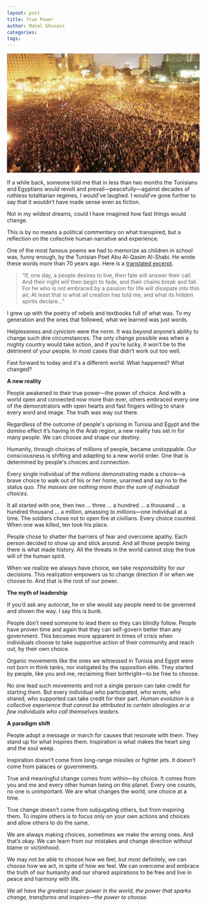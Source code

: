 ```yaml
---
layout: post
title: True Power
author: Manal Ghosain
categories:
tags:
---
```


![Egyptian revolution](/images/egypt.jpg)

If a while back, someone told me that in less than two months the Tunisians and Egyptians would revolt and prevail—peacefully—against decades of ruthless totalitarian regimes, I would've laughed. I would’ve gone further to say that it wouldn’t have made sense even as fiction. 

Not in my wildest dreams, could I have imagined how fast things would change. 

This is by no means a political commentary on what transpired, but a reflection on the collective human narrative and experience.

One of the most famous poems we had to memorize as children in school was, funny enough, by the Tunisian Poet Abu Al-Qasim Al-Shabi. He wrote these words more than 70 years ago. Here is a [translated excerpt](http://arablit.wordpress.com/2011/01/16/two-translations-of-abu-al-qasim-al-shabis-if-the-people-wanted-life-one-day/). 

> “If, one day, a people desires to live, then fate will answer their call. 
	And their night will then begin to fade, and their chains break and fall. 
	For he who is not embraced by a passion for life will dissipate into thin air, 
	At least that is what all creation has told me, and what its hidden spirits declare…”

I grew up with the poetry of rebels and textbooks full of what was. To my generation and the ones that followed, what we learned was just words. 

Helplessness and cynicism were the norm. It was beyond anyone’s ability to change such dire circumstances. The only change possible was when a mighty country would take action, and if you’re lucky, it won’t be to the detriment of your people. In most cases that didn’t work out too well. 

Fast forward to today and it's a different world. What happened? What changed? 

**A new reality** 

People awakened to their true power—the power of choice. And with a world open and connected now more than ever, others embraced every one of the demonstrators with open hearts and fast fingers willing to share every word and image. The truth was way out there. 

Regardless of the outcome of people's uprising in Tunisia and Egypt and the domino effect it’s having in the Arab region, a new reality has set in for many people. We can choose and shape our destiny. 

Humanity, through choices of millions of people, became unstoppable. Our consciousness is shifting and adapting to a new world order. One that is determined by people's choices and connection. 

Every single individual of the millions demonstrating made a choice—a brave choice to walk out of his or her home, unarmed and say no to the status quo. _The masses are nothing more than the sum of individual choices._ 

It all started with one, then two … three … a hundred … a thousand … a hundred thousand … a million, amassing to millions—one individual at a time. The soldiers chose not to open fire at civilians. Every choice counted. When one was killed, ten took his place. 

People chose to shatter the barriers of fear and overcome apathy. Each person decided to show up and stick around. And all those people being there is what made history. All the threats in the world cannot stop the true will of the human spirit. 

When we realize we always have choice, we take responsibility for our decisions. This realization empowers us to change direction if or when we choose to. And that is the root of our power. 

**The myth of leadership** 

If you’d ask any autocrat, he or she would say people need to be governed and shown the way. I say this is bunk. 

People don’t need someone to lead them so they can blindly follow. People have proven time and again that they can self-govern better than any government. This becomes more apparent in times of crisis when individuals choose to take supportive action of their community and reach out, by their own choice. 

Organic movements like the ones we witnessed in Tunisia and Egypt were not born in think tanks, nor instigated by the opposition elite. They started by people, like you and me, reclaiming their birthright—to be free to choose. 

No one lead such movements and not a single person can take credit for starting them. But every individual who participated, who wrote, who shared, who supported can take credit for their part. _Human evolution is a collective experience that cannot be attributed to certain ideologies or a few individuals who call themselves leaders._ 

**A paradigm shift** 

People adopt a message or march for causes that resonate with them. They stand up for what inspires them. Inspiration is what makes the heart sing and the soul weep. 

Inspiration doesn’t come from long-range missiles or fighter jets. It doesn’t come from palaces or governments. 

True and meaningful change comes from within—by choice. It comes from you and me and every other human being on this planet. Every one counts, no one is unimportant. We are what changes the world, one choice at a time. 

True change doesn’t come from subjugating others, but from inspiring them. To inspire others is to focus only on your own actions and choices and allow others to do the same. 

We are always making choices, sometimes we make the wrong ones. And that’s okay. We can learn from our mistakes and change direction without blame or victimhood. 

We may not be able to choose how we feel, but most definitely, we can choose how we act, in spite of how we feel. We can overcome and embrace the truth of our humanity and our shared aspirations to be free and live in peace and harmony with life. 

_We all have the greatest super power in the world, the power that sparks change, transforms and inspires—the power to choose._